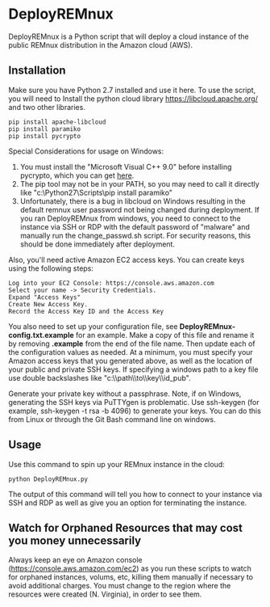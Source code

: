 # DeployREMnux

DeployREMnux is a Python script that will deploy a cloud instance of the public REMnux distribution in the Amazon cloud (AWS).


## Installation

Make sure you have Python 2.7 installed and use it here.
To use the script, you will need to Install the python cloud library https://libcloud.apache.org/ and two other libraries.

```
pip install apache-libcloud
pip install paramiko
pip install pycrypto
```

Special Considerations for usage on Windows:

1. You must install the "Microsoft Visual C++ 9.0" before installing pycrypto, which you can get [here](https://www.microsoft.com/en-us/download/details.aspx?id=44266).
2. The pip tool may not be in your PATH, so you may need to call it directly like "c:\Python27\Scripts\pip install paramiko"
3. Unfortunately, there is a bug in  libcloud on Windows resulting in the default remnux user password not being changed during deployment. If you ran DeployREMnux from windows, you need to connect to the instance via SSH or RDP with the default password of "malware" and manually run the change_passwd.sh script. For security reasons, this should be done immediately after deployment.


Also, you'll need active Amazon EC2 access keys.  You can create keys using the following steps:

```
Log into your EC2 Console: https://console.aws.amazon.com
Select your name -> Security Credentials.
Expand "Access Keys"
Create New Access Key.
Record the Access Key ID and the Access Key
```

You also need to set up your configuration file, see **DeployREMnux-config.txt.example** for an example. Make a copy of this file and rename it by removing **.example** from the end of the file name. Then update each of the configuration values as needed. At a minimum, you must specify your Amazon access keys that you generated above, as well as the location of your public and private SSH keys. If specifying a windows path to a key file use double backslashes like "c:\\\\path\\\\to\\\\key\\\\id_pub".

Generate your private key without a passphrase.
Note, if on Windows, generating the SSH keys via PuTTYgen is problematic. Use ssh-keygen (for example, ssh-keygen -t rsa -b 4096) to generate your keys. You can do this from Linux or through the Git Bash command line on windows.


## Usage

Use this command to spin up your REMnux instance in the cloud:

```
python DeployREMnux.py
```
The output of this command will tell you how to connect to your instance via SSH and RDP as well as give you an option for terminating the instance.

## Watch for Orphaned Resources that may cost you money unnecessarily

Always keep an eye on Amazon console (https://console.aws.amazon.com/ec2) as you run these scripts to watch for orphaned instances, volums, etc, killing them manually if necessary to avoid additional charges. You must change to the region where the resources were created (N. Virginia), in order to see them.
 
